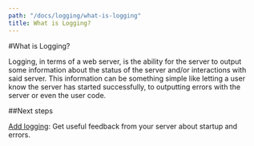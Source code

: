 ```yaml
---
path: "/docs/logging/what-is-logging"
title: What is Logging?
---
```


#What is Logging?

Logging, in terms of a web server, is the ability for the server to output some information about the status of the server and/or interactions with said server. This information can be something simple like letting a user know the server has started successfully, to outputting errors with the server or even the user code.

##Next steps

[Add logging](./helium-logger): Get useful feedback from your server about startup and errors.

